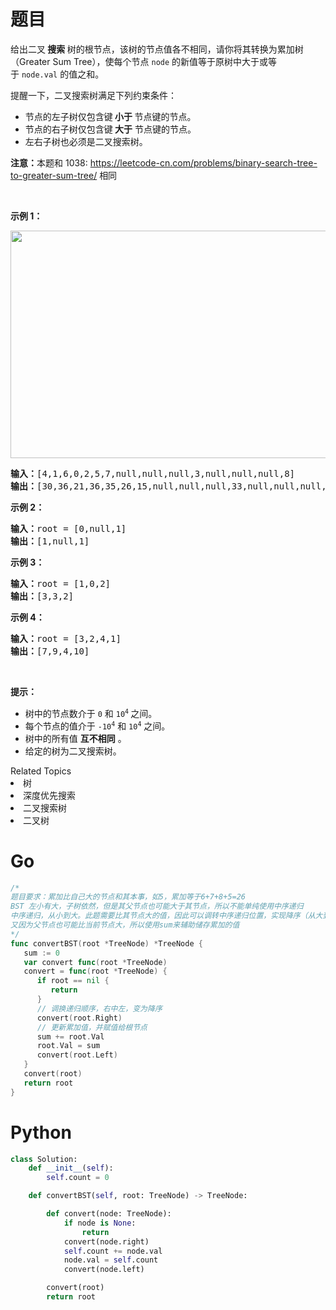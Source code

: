 # 题目
<p>给出二叉<strong> 搜索 </strong>树的根节点，该树的节点值各不相同，请你将其转换为累加树（Greater Sum Tree），使每个节点 <code>node</code>&nbsp;的新值等于原树中大于或等于&nbsp;<code>node.val</code>&nbsp;的值之和。</p>

<p>提醒一下，二叉搜索树满足下列约束条件：</p>

<ul>
	<li>节点的左子树仅包含键<strong> 小于 </strong>节点键的节点。</li>
	<li>节点的右子树仅包含键<strong> 大于</strong> 节点键的节点。</li>
	<li>左右子树也必须是二叉搜索树。</li>
</ul>

<p><strong>注意：</strong>本题和 1038:&nbsp;<a href="https://leetcode-cn.com/problems/binary-search-tree-to-greater-sum-tree/">https://leetcode-cn.com/problems/binary-search-tree-to-greater-sum-tree/</a> 相同</p>

<p>&nbsp;</p>

<p><strong>示例 1：</strong></p>

<p><strong><img alt="" src="https://assets.leetcode-cn.com/aliyun-lc-upload/uploads/2019/05/03/tree.png" style="height: 364px; width: 534px;"></strong></p>

<pre><strong>输入：</strong>[4,1,6,0,2,5,7,null,null,null,3,null,null,null,8]
<strong>输出：</strong>[30,36,21,36,35,26,15,null,null,null,33,null,null,null,8]
</pre>

<p><strong>示例 2：</strong></p>

<pre><strong>输入：</strong>root = [0,null,1]
<strong>输出：</strong>[1,null,1]
</pre>

<p><strong>示例 3：</strong></p>

<pre><strong>输入：</strong>root = [1,0,2]
<strong>输出：</strong>[3,3,2]
</pre>

<p><strong>示例 4：</strong></p>

<pre><strong>输入：</strong>root = [3,2,4,1]
<strong>输出：</strong>[7,9,4,10]
</pre>

<p>&nbsp;</p>

<p><strong>提示：</strong></p>

<ul>
	<li>树中的节点数介于 <code>0</code>&nbsp;和 <code>10<sup>4</sup></code><sup>&nbsp;</sup>之间。</li>
	<li>每个节点的值介于 <code>-10<sup>4</sup></code>&nbsp;和&nbsp;<code>10<sup>4</sup></code>&nbsp;之间。</li>
	<li>树中的所有值 <strong>互不相同</strong> 。</li>
	<li>给定的树为二叉搜索树。</li>
</ul>
<div><div>Related Topics</div><div><li>树</li><li>深度优先搜索</li><li>二叉搜索树</li><li>二叉树</li></div></div>

# Go

```go
/*
题目要求：累加比自己大的节点和其本事，如5，累加等于6+7+8+5=26
BST 左小有大，子树依然，但是其父节点也可能大于其节点，所以不能单纯使用中序递归
中序递归，从小到大。此题需要比其节点大的值，因此可以调转中序递归位置，实现降序（从大到小）
又因为父节点也可能比当前节点大，所以使用sum来辅助储存累加的值
*/
func convertBST(root *TreeNode) *TreeNode {
   sum := 0
   var convert func(root *TreeNode)
   convert = func(root *TreeNode) {
      if root == nil {
         return
      }
      // 调换递归顺序，右中左，变为降序
      convert(root.Right)
      // 更新累加值，并赋值给根节点
      sum += root.Val
      root.Val = sum
      convert(root.Left)
   }
   convert(root)
   return root
}
```

# Python

```python
class Solution:
    def __init__(self):
        self.count = 0

    def convertBST(self, root: TreeNode) -> TreeNode:

        def convert(node: TreeNode):
            if node is None:
                return
            convert(node.right)
            self.count += node.val
            node.val = self.count
            convert(node.left)

        convert(root)
        return root
```

